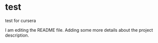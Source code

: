 # test
test for cursera

I am editing the README file. Adding some more details about the project description.
